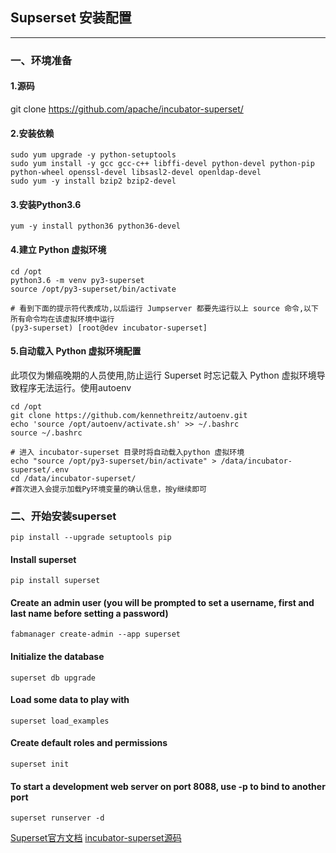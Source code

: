 <!--
author: yanliang.zhao
head: http://blog.itttl.com/logo_miao.png
date: 2018-12-28
title: Supserset 安装配置
tags: superset
category: Supserset
status: publist
summary: Supserset 安装配置
-->

## Supserset 安装配置 ###

---
### 一、环境准备
#### 1.源码
git clone https://github.com/apache/incubator-superset/

#### 2.安装依赖
```
sudo yum upgrade -y python-setuptools
sudo yum install -y gcc gcc-c++ libffi-devel python-devel python-pip python-wheel openssl-devel libsasl2-devel openldap-devel
sudo yum -y install bzip2 bzip2-devel
```

#### 3.安装Python3.6
```
yum -y install python36 python36-devel
```
#### 4.建立 Python 虚拟环境
```
cd /opt
python3.6 -m venv py3-superset
source /opt/py3-superset/bin/activate

# 看到下面的提示符代表成功,以后运行 Jumpserver 都要先运行以上 source 命令,以下所有命令均在该虚拟环境中运行
(py3-superset) [root@dev incubator-superset]
```
#### 5.自动载入 Python 虚拟环境配置

此项仅为懒癌晚期的人员使用,防止运行 Superset 时忘记载入 Python 虚拟环境导致程序无法运行。使用autoenv
```
cd /opt
git clone https://github.com/kennethreitz/autoenv.git
echo 'source /opt/autoenv/activate.sh' >> ~/.bashrc
source ~/.bashrc

# 进入 incubator-superset 目录时将自动载入python 虚拟环境
echo "source /opt/py3-superset/bin/activate" > /data/incubator-superset/.env
cd /data/incubator-superset/
#首次进入会提示加载Py环境变量的确认信息，按y继续即可
```

### 二、开始安装superset


```
pip install --upgrade setuptools pip
```
#### Install superset
```
pip install superset
```
#### Create an admin user (you will be prompted to set a username, first and last name before setting a password)
```
fabmanager create-admin --app superset
```
#### Initialize the database
```
superset db upgrade
```
#### Load some data to play with
```
superset load_examples
```

#### Create default roles and permissions
```
superset init
```

#### To start a development web server on port 8088, use -p to bind to another port
```
superset runserver -d
```



[Superset官方文档][100]
[incubator-superset源码][101]

[100]:https://superset.incubator.apache.org/installation.html
[101]:https://github.com/apache/incubator-superset

